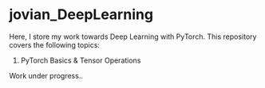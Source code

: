 # jovian_DeepLearning

Here, I store my work towards Deep Learning with PyTorch.
This repository covers the following topics:

1. PyTorch Basics & Tensor Operations


Work under progress..
